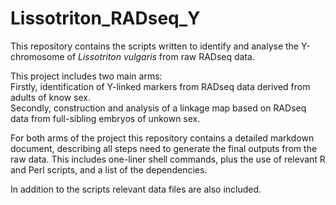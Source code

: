 # Lissotriton_RADseq_Y

This repository contains the scripts written to identify and analyse the Y-chromosome of _Lissotriton vulgaris_ from raw RADseq data.  

This project includes two main arms:  
Firstly, identification of Y-linked markers from RADseq data derived from adults of know sex.  
Secondly, construction and analysis of a linkage map based on RADseq data from full-sibling embryos of unkown sex.  

For both arms of the project this repository contains a detailed markdown document, describing all steps need to generate the final outputs from the raw data. This includes one-liner shell commands, plus the use of relevant R and Perl scripts, and a list of the dependencies.  

In addition to the scripts relevant data files are also included.  

